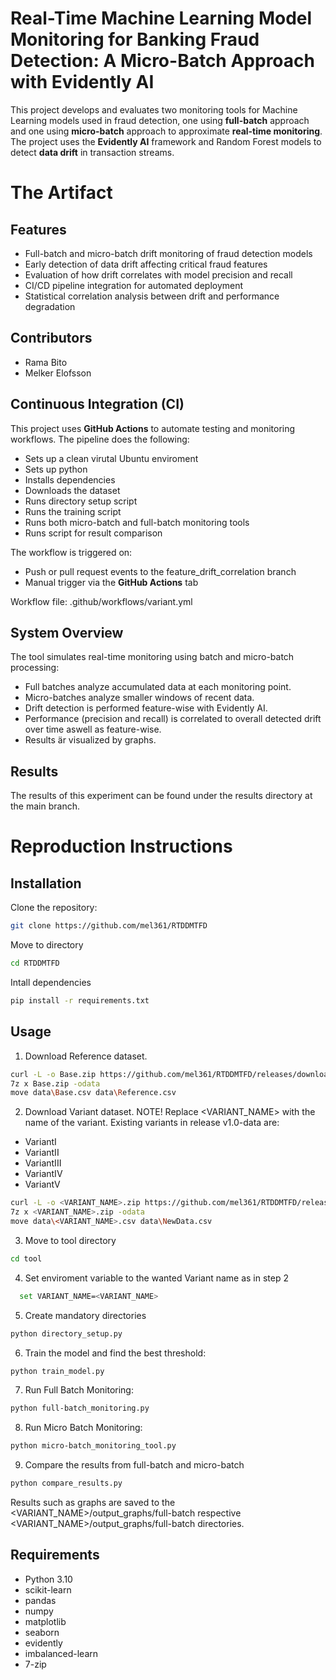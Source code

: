 # Real-Time Machine Learning Model Monitoring for Banking Fraud Detection: A Micro-Batch Approach with Evidently AI
This project develops and evaluates two monitoring tools for Machine Learning models used in fraud detection, one using **full-batch** approach and one using **micro-batch** approach to approximate **real-time monitoring**.  
The project uses the **Evidently AI** framework and Random Forest models to detect **data drift** in transaction streams.

# The Artifact

## Features
- Full-batch and micro-batch drift monitoring of fraud detection models
- Early detection of data drift affecting critical fraud features
- Evaluation of how drift correlates with model precision and recall
- CI/CD pipeline integration for automated deployment
- Statistical correlation analysis between drift and performance degradation

## Contributors
- Rama Bito
- Melker Elofsson

## Continuous Integration (CI)
This project uses **GitHub Actions** to automate testing and monitoring workflows.
The pipeline does the following:

- Sets up a clean virutal Ubuntu enviroment
- Sets up python
- Installs dependencies
- Downloads the dataset
- Runs directory setup script
- Runs the training script
- Runs both micro-batch and full-batch monitoring tools
- Runs script for result comparison

The workflow is triggered on:

- Push or pull request events to the feature_drift_correlation branch
- Manual trigger via the **GitHub Actions** tab

Workflow file: .github/workflows/variant.yml

## System Overview
The tool simulates real-time monitoring using batch and micro-batch processing:

- Full batches analyze accumulated data at each monitoring point.
- Micro-batches analyze smaller windows of recent data.
- Drift detection is performed feature-wise with Evidently AI.
- Performance (precision and recall) is correlated to overall detected drift over time aswell as feature-wise.
- Results är visualized by graphs.

## Results
The results of this experiment can be found under the results directory at the main branch.

# Reproduction Instructions
## Installation
Clone the repository:
```bash
git clone https://github.com/mel361/RTDDMTFD
```

Move to directory
```bash
cd RTDDMTFD
```

Intall dependencies
```bash
pip install -r requirements.txt
```
## Usage
1. Download Reference dataset. 
```bash
curl -L -o Base.zip https://github.com/mel361/RTDDMTFD/releases/download/v1.0-data/Base.zip
7z x Base.zip -odata
move data\Base.csv data\Reference.csv
```

2. Download Variant dataset. NOTE! Replace <VARIANT_NAME> with the name of the variant. Existing variants in release v1.0-data are:
- VariantI
- VariantII
- VariantIII
- VariantIV
- VariantV
```bash
curl -L -o <VARIANT_NAME>.zip https://github.com/mel361/RTDDMTFD/releases/download/v1.0-data/<VARIANT_NAME>.zip
7z x <VARIANT_NAME>.zip -odata
move data\<VARIANT_NAME>.csv data\NewData.csv
```

3. Move to tool directory
```bash
cd tool
```

4. Set enviroment variable to the wanted Variant name as in step 2
```bash
  set VARIANT_NAME=<VARIANT_NAME>
```

5. Create mandatory directories
```bash
python directory_setup.py
```

6. Train the model and find the best threshold:
```bash
python train_model.py
```

7. Run Full Batch Monitoring:
```bash
python full-batch_monitoring.py
```

8. Run Micro Batch Monitoring:
```bash
python micro-batch_monitoring_tool.py
```

9. Compare the results from full-batch and micro-batch
```bash
python compare_results.py
```

Results such as graphs are saved to the <VARIANT_NAME>/output_graphs/full-batch respective <VARIANT_NAME>/output_graphs/full-batch directories.

## Requirements
- Python 3.10
- scikit-learn
- pandas
- numpy
- matplotlib
- seaborn
- evidently
- imbalanced-learn
- 7-zip

  
